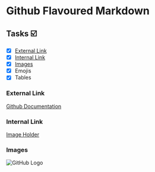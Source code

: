 # Github Flavoured Markdown
## Tasks ☑️
- [x] [External Link](#external-link)
- [x] [Internal Link](#internal-link)
- [x] [Images](#images)
- [x] Emojis
- [x] Tables
### External Link
[Github Documentation](https://website-name.com)
### Internal Link
[Image Holder](https://github.com/yukosuga/authoring/blob/main/images)
### Images

![GitHub Logo](https://github.com/yukosuga/authoring/assets/135056413/e97df41c-7915-4e76-bce3-c375677da6ac)
